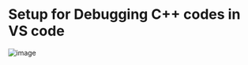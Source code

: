 # Setup for Debugging C++ codes in VS code
![image](https://github.com/ritik692/Debug-CPP/assets/130798348/585a564d-d9a6-4d8a-94bd-296f5b651e8b)



